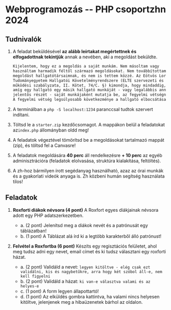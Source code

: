 # Webprogramozás -- PHP csoportzhn 2024

## Tudnivalók

1. A feladat beküldésével **az alább leírtakat megértettnek és elfogadottnak tekintjük** annak a nevében, aki a megoldást beküldte.

    ```txt
    Kijelentem, hogy ez a megoldás a saját munkám. Nem másoltam vagy 
    használtam harmadik féltől származó megoldásokat. Nem továbbítottam 
    megoldást hallgatótársaimnak, és nem is tettem közzé. Az Eötvös Loránd 
    Tudományegyetem Hallgatói Követelményrendszere (ELTE szervezeti és 
    működési szabályzata, II. Kötet, 74/C. §) kimondja, hogy mindaddig, 
    amíg egy hallgató egy másik hallgató munkáját - vagy legalábbis annak 
    jelentős részét - saját munkájaként mutatja be, az fegyelmi vétségnek számít. 
    A fegyelmi vétség legsúlyosabb következménye a hallgató elbocsátása az egyetemről.
    ```

2. A terminálban a `php -S localhost:1234` paranccsal tudtok szervert indítani.  

3. Töltsd le a `starter.zip` kezdőcsomagot. A mappákon belül a feladatokat az`index.php` állományban oldd meg!

4. A feladatok végeztével tömörítsd be a megoldásokat tartalmazó mappát (zip), és töltsd fel a Canvasre!

5. A feladatok megoldására **40 perc** áll rendelkezésre **+ 10 perc** az egyéb adminisztrációra (feladatok elolvasása, struktúra kialakítása, feltöltés).

6. A zh-hoz bármilyen írott segédanyag használható, azaz az órai munkák és a gyakorlati videók anyaga is. Zh közbeni humán segítség használata tilos!

## Feladatok

1. **Roxforti diákok névsora (4 pont)** A Roxfort egyes diákjainak névsora adott egy PHP adatszerkezetben.
    - a\. (2 pont) Jelenítsd meg a diákok nevét és a patrónusát egy táblázatban!
    - b\. (1 pont) A Táblázat alá írd ki a legtöbb karakterből álló patrónust!

2. **Felvétel a Roxfortba (6 pont)** Készíts egy regisztációs felületet, ahol meg tudsz adni egy nevet, email címet és ki tudsz választani egy roxforti házat.
    - a\. (2 pont) Validáld a nevet: `legyen kitöltve - elég csak ezt validálni, kis és nagybetűkre, arra hogy két szóbol áll-e, nem kell figyelni` 
    - b\. (2 pont) Validáld a házat: `ki van-e választva valami és az helyes-e`
    - c\. (1 pont) A form legyen állapottartó!
    - d\. (1 pont) Az elküldés gombra kattintva, ha valami nincs helyesen kitöltve, jelenjenek meg a hibaüzenetek bárhol az oldalon.

